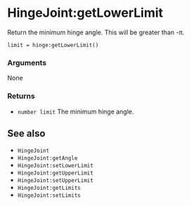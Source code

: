 <!--
category: reference
-->

HingeJoint:getLowerLimit
===

Return the minimum hinge angle.  This will be greater than -π.

    limit = hinge:getLowerLimit()

### Arguments

None

### Returns

- `number limit` The minimum hinge angle.

See also
---

- `HingeJoint`
- `HingeJoint:getAngle`
- `HingeJoint:setLowerLimit`
- `HingeJoint:getUpperLimit`
- `HingeJoint:setUpperLimit`
- `HingeJoint:getLimits`
- `HingeJoint:setLimits`
